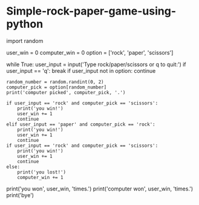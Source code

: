 # Simple-rock-paper-game-using-python
import random

user_win = 0
computer_win = 0
option = ['rock', 'paper', 'scissors']

while True:
    user_input = input('Type rock/paper/scissors or q to quit:')
    if user_input == 'q':
        break
    if user_input not in option:
        continue

    random_number = random.randint(0, 2)
    computer_pick = option[random_number]
    print('computer picked', computer_pick, '.')

    if user_input == 'rock' and computer_pick == 'scissors':
        print('you win!')
        user_win += 1
        continue
    elif user_input == 'paper' and computer_pick == 'rock':
        print('you win!')
        user_win += 1
        continue
    if user_input == 'rock' and computer_pick == 'scissors':
        print('you win!')
        user_win += 1
        continue
    else:
        print('you lost!')
        computer_win += 1
print('you won', user_win, 'times.')
print('computer won', user_win, 'times.')
print('bye')
